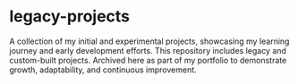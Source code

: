 # legacy-projects
A collection of my initial and experimental projects, showcasing my learning journey and early development efforts. This repository includes legacy and custom-built projects. Archived here as part of my portfolio to demonstrate growth, adaptability, and continuous improvement.

